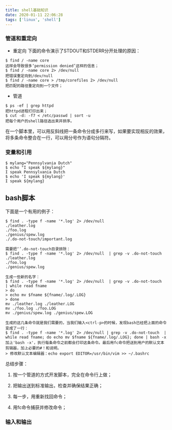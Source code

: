 ```yaml
---
title: shell基础知识
date: 2020-01-11 22:06:28
tags: ['linux', 'shell']
---
```



### 管道和重定向

- 重定向
下面的命令演示了STDOUT和STDERR分开处理的原因：

```shell
$ find / -name core
这样会导致很多‘permission denied’这样的信息；
$ find / -name core 2> /dev/null
把错误重定向到/dev/null
$ find / -name core > /tmp/corefiles 2> /dev/null
把匹配的路径重定向到一个文件；
```

- 管道

```shell
$ ps -ef | grep httpd
把httpd进程打印出来；
$ cut -d: -f7 < /etc/passwd | sort -u
把每个用户的shell路径选出来并排序。
```

在一个脚本里，可以用反斜线把一条命令分成多行来写，如果要实现相反的效果，将多条命令整合在一行，可以用分号作为语句分隔符。

### 变量和引用

```shell
$ mylang="Pennsylvania Dutch"
$ echo "I speak ${mylang}"
I speak Pennsylvania Dutch
$ echo 'I speak ${mylang}'
I speak ${mylang}
```

## bash脚本

下面是一个有用的例子：

```shell
$ find . -type f -name '*.log' 2> /dev/null
./leather.log
./foo.log
./genius/spew.log
./.do-not-touch/important.log

需要把‘’.do-not-touch目录排除：
$ find . -type f -name '*.log' 2> /dev/null  | grep -v .do-not-touch  
./leather.log
./foo.log
./genius/spew.log

生成一些新的名字：
$ find . -type f -name '*.log' 2> /dev/null  | grep -v .do-not-touch  | while read fname
> do
> echo mv $fname ${fname/.log/.LOG}
> done
mv ./leather.log ./leather.LOG
mv ./foo.log ./foo.LOG
mv ./genius/spew.log ./genius/spew.LOG

生成的这几条命令就是我们需要的，当我们输入<ctrl-p>的时候，发现bash已经把上面的命令变成了一行：
$ find . -type f -name '*.log' 2> /dev/null | grep -v .do-not-touch  | while read fname; do echo mv $fname ${fname/.log/.LOG}; done | bash -x
加上'bash -x'，执行每条命令之前都会打印这条命令。最后用fc命令把送到用户的默认文本剪辑器，加上必要的#！和说明。
> 修改默认文本编辑器：echo export EDITOR=/usr/bin/vim >> ~/.bashrc
```

总结步骤：

1. 按一个管道的方式开发脚本，完全在命令行上做；

2. 把输出送到标准输出，检查并确保结果正确；

3. 每一步，用<Ctrl-p>重新找回命令；

4. 用fc命令捕获并修改命令；

### 输入和输出

